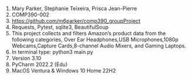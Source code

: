 1. Mary Parker, Stephanie Teixeira, Prisca Jean-Pierre
2. COMP390-002
3. https://github.com/m6parker/comp390_groupProject
4. Requests, Pytest, sqlite3, BeautifulSoup
5. This project collects and filters Amazon’s product data from the following categories, Over Ear Headphones,USB Microphones,1080p Webcams,Capture Cards,8-channel Audio Mixers, and Gaming Laptops.
6. In terminal type: python3 main.py
7. Version 3.10
8. PyCharm 2022.2 (Edu)
9. MacOS Ventura & Windows 10 Home 22H2
